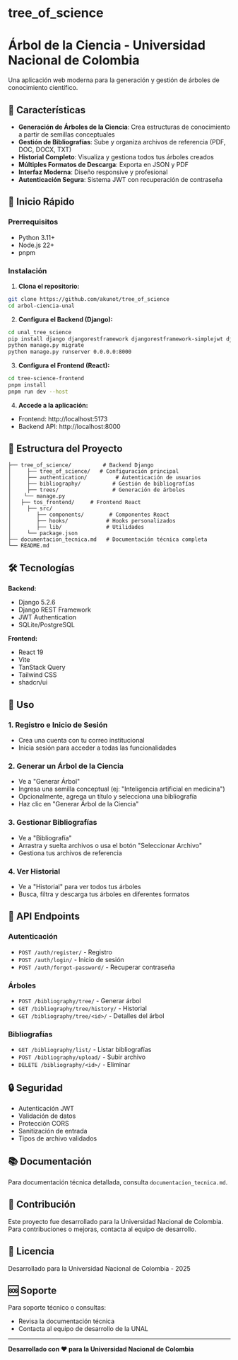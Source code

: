 # tree_of_science
# Árbol de la Ciencia - Universidad Nacional de Colombia

Una aplicación web moderna para la generación y gestión de árboles de conocimiento científico.

## 🌟 Características

- **Generación de Árboles de la Ciencia**: Crea estructuras de conocimiento a partir de semillas conceptuales
- **Gestión de Bibliografías**: Sube y organiza archivos de referencia (PDF, DOC, DOCX, TXT)
- **Historial Completo**: Visualiza y gestiona todos tus árboles creados
- **Múltiples Formatos de Descarga**: Exporta en JSON y PDF
- **Interfaz Moderna**: Diseño responsive y profesional
- **Autenticación Segura**: Sistema JWT con recuperación de contraseña

## 🚀 Inicio Rápido

### Prerrequisitos

- Python 3.11+
- Node.js 22+
- pnpm

### Instalación

1. **Clona el repositorio:**
```bash
git clone https://github.com/akunot/tree_of_science
cd arbol-ciencia-unal
```

2. **Configura el Backend (Django):**
```bash
cd unal_tree_science
pip install django djangorestframework djangorestframework-simplejwt django-cors-headers
python manage.py migrate
python manage.py runserver 0.0.0.0:8000
```

3. **Configura el Frontend (React):**
```bash
cd tree-science-frontend
pnpm install
pnpm run dev --host
```

4. **Accede a la aplicación:**
- Frontend: http://localhost:5173
- Backend API: http://localhost:8000

## 📁 Estructura del Proyecto

```
├── tree_of_science/          # Backend Django
│     ├── tree_of_science/   # Configuración principal
│     ├── authentication/         # Autenticación de usuarios
│     ├── bibliography/          # Gestión de bibliografías
│     ├── trees/                 # Generación de árboles
│    └── manage.py
│   ├── tos_frontend/     # Frontend React
│     ├── src/
│        ├── components/        # Componentes React
│        ├── hooks/            # Hooks personalizados
│        ├── lib/              # Utilidades
│     └── package.json
├── documentacion_tecnica.md   # Documentación técnica completa
└── README.md
```

## 🛠 Tecnologías

**Backend:**
- Django 5.2.6
- Django REST Framework
- JWT Authentication
- SQLite/PostgreSQL

**Frontend:**
- React 19
- Vite
- TanStack Query
- Tailwind CSS
- shadcn/ui

## 📖 Uso

### 1. Registro e Inicio de Sesión
- Crea una cuenta con tu correo institucional
- Inicia sesión para acceder a todas las funcionalidades

### 2. Generar un Árbol de la Ciencia
- Ve a "Generar Árbol"
- Ingresa una semilla conceptual (ej: "Inteligencia artificial en medicina")
- Opcionalmente, agrega un título y selecciona una bibliografía
- Haz clic en "Generar Árbol de la Ciencia"

### 3. Gestionar Bibliografías
- Ve a "Bibliografía"
- Arrastra y suelta archivos o usa el botón "Seleccionar Archivo"
- Gestiona tus archivos de referencia

### 4. Ver Historial
- Ve a "Historial" para ver todos tus árboles
- Busca, filtra y descarga tus árboles en diferentes formatos

## 🔧 API Endpoints

### Autenticación
- `POST /auth/register/` - Registro
- `POST /auth/login/` - Inicio de sesión
- `POST /auth/forgot-password/` - Recuperar contraseña

### Árboles
- `POST /bibliography/tree/` - Generar árbol
- `GET /bibliography/tree/history/` - Historial
- `GET /bibliography/tree/<id>/` - Detalles del árbol

### Bibliografías
- `GET /bibliography/list/` - Listar bibliografías
- `POST /bibliography/upload/` - Subir archivo
- `DELETE /bibliography/<id>/` - Eliminar

## 🔒 Seguridad

- Autenticación JWT
- Validación de datos
- Protección CORS
- Sanitización de entrada
- Tipos de archivo validados

## 📚 Documentación

Para documentación técnica detallada, consulta `documentacion_tecnica.md`.

## 🤝 Contribución

Este proyecto fue desarrollado para la Universidad Nacional de Colombia. Para contribuciones o mejoras, contacta al equipo de desarrollo.

## 📄 Licencia

Desarrollado para la Universidad Nacional de Colombia - 2025

## 🆘 Soporte

Para soporte técnico o consultas:
- Revisa la documentación técnica
- Contacta al equipo de desarrollo de la UNAL

---

**Desarrollado con ❤️ para la Universidad Nacional de Colombia**


